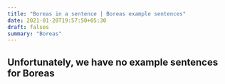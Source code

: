 ```yaml
---
title: "Boreas in a sentence | Boreas example sentences"
date: 2021-01-20T19:57:50+05:30
draft: falses
summary: "Boreas"
---
```

## Unfortunately, we have no example sentences for Boreas                 
